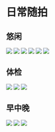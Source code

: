 # 日常随拍

## 悠闲

<div class="album-wrap">
    <img src="/blog/pics/youxian/1.jpg" class="medium-zoom-image"/>
    <img src="/blog/pics/youxian/2.jpg" class="medium-zoom-image"/>
    <img src="/blog/pics/youxian/3.jpg" class="medium-zoom-image"/>
    <img src="/blog/pics/youxian/4.jpg" class="medium-zoom-image"/>
    <img src="/blog/pics/youxian/5.jpg" class="medium-zoom-image"/>
    <img src="/blog/pics/youxian/6.jpg" class="medium-zoom-image"/>
</div>

## 体检

<div class="album-wrap">
    <img src="/blog/pics/check/tijian1.jpg" class="medium-zoom-image"/>
    <img src="/blog/pics/check/tijian2.jpg" class="medium-zoom-image"/>
    <img src="/blog/pics/check/tijian3.jpg" class="medium-zoom-image"/>
</div>

## 早中晚

<div class="album-wrap">
    <img src="/blog/pics/road/1.jpg" class="medium-zoom-image"/>
    <img src="/blog/pics/road/2.jpg" class="medium-zoom-image"/>
    <img src="/blog/pics/road/3.jpg" class="medium-zoom-image"/>
</div>
